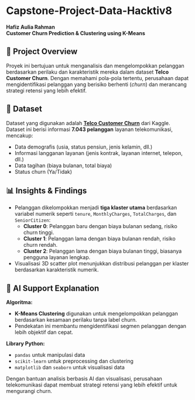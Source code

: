 # Capstone-Project-Data-Hacktiv8

**Hafiz Aulia Rahman**  
**Customer Churn Prediction & Clustering using K-Means**

## 📌 Project Overview
Proyek ini bertujuan untuk menganalisis dan mengelompokkan pelanggan berdasarkan perilaku dan karakteristik mereka dalam dataset **Telco Customer Churn**. Dengan memahami pola-pola tertentu, perusahaan dapat mengidentifikasi pelanggan yang berisiko berhenti (*churn*) dan merancang strategi retensi yang lebih efektif.

## 📂 Dataset
Dataset yang digunakan adalah **[Telco Customer Churn](https://www.kaggle.com/datasets/blastchar/telco-customer-churn)** dari Kaggle.  
Dataset ini berisi informasi **7.043 pelanggan** layanan telekomunikasi, mencakup:
- Data demografis (usia, status pensiun, jenis kelamin, dll.)
- Informasi langganan layanan (jenis kontrak, layanan internet, telepon, dll.)
- Data tagihan (biaya bulanan, total biaya)
- Status churn (Ya/Tidak)

## 📊 Insights & Findings
- Pelanggan dikelompokkan menjadi **tiga klaster utama** berdasarkan variabel numerik seperti `tenure`, `MonthlyCharges`, `TotalCharges`, dan `SeniorCitizen`:
    - **Cluster 0**: Pelanggan baru dengan biaya bulanan sedang, risiko churn tinggi.
    - **Cluster 1**: Pelanggan lama dengan biaya bulanan rendah, risiko churn rendah.
    - **Cluster 2**: Pelanggan lama dengan biaya bulanan tinggi, biasanya pengguna layanan lengkap.
- Visualisasi 3D scatter plot menunjukkan distribusi pelanggan per klaster berdasarkan karakteristik numerik.

## 🤖 AI Support Explanation

**Algoritma:**
- **K-Means Clustering** digunakan untuk mengelompokkan pelanggan berdasarkan kesamaan perilaku tanpa label churn.
- Pendekatan ini membantu mengidentifikasi segmen pelanggan dengan lebih objektif dan cepat.

**Library Python:**
- `pandas` untuk manipulasi data
- `scikit-learn` untuk preprocessing dan clustering
- `matplotlib` dan `seaborn` untuk visualisasi data

Dengan bantuan analisis berbasis AI dan visualisasi, perusahaan telekomunikasi dapat membuat strategi retensi yang lebih efektif untuk mengurangi churn.
